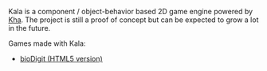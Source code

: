 Kala is a component / object-behavior based 2D game engine powered by [Kha](https://github.com/KTXSoftware/Kha). The project is still a proof of concept but can be expected to grow a lot in the future.

Games made with Kala:

- [bioDigit (HTML5 version)](https://github.com/melon-not-found/bioDigit-Kala)
